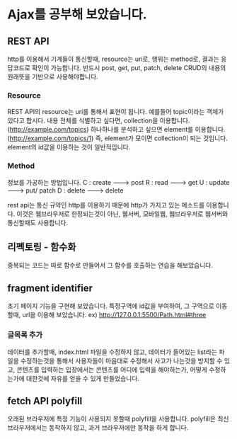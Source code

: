 # Ajax를 공부해 보았습니다.

## REST API

http를 이용해서 기계들이 통신할때,
resource는 uri로, 행위는 method로, 결과는 응답코드로 확인이 가능합니다.
반드시 post, get, put, patch, delete CRUD의 내용의 원래뜻을 기반으로 사용해야합니다.

### Resource

REST API의 resource는 uri를 통해서 표현이 됩니다.
예를들어 topic이라는 객체가 있다고 합시다.
내용 전체를 식별하고 싶다면, collection을 이용합니다. (http://example.com/topics)
하나하나를 분석하고 싶으면 element를 이용합니다. (http://example.com/topics/1) 즉, element가 모이면 collection이 되는 것입니다. element의 id값을 이용하는 것이 일반적입니다.

### Method

정보를 가공하는 방법입니다.
C : create ---> post
R : read ---> get
U : update ---> put/ patch
D : delete ---> delete

rest api는 통신 규약인 http를 이용하기 때문에 http가 가지고 있는 메소드를 이용합니다.
이것은 웹브라우저로 한정되는것이 아닌, 웹서버, 모바일웹, 웹브라우저로 웹서버와 통신할때도 사용합니다.

## 리펙토링 - 함수화

중복되는 코드는 따로 함수로 만들어서 그 함수를 호출하는 연습을 해보았습니다.

## fragment identifier

초기 페이지 기능을 구현해 보았습니다. 특정구역에 id값을 부여하여, 그 구역으로 이동할때, url을 이용해 보았습니다.
ex) http://127.0.0.1:5500/Path.html#three


### 글목록 추가
데이터를 추가할때, index.html 파일을 수정하지 않고, 데이터가 들어있는 list라는 파일을 수정하는것을 통해서 사용자들이 마음대로 수정해서 사고가 나는것을 방지할 수 있고, 콘텐츠를 입력하는 입장에서는 콘텐츠를 어디에 입력을 해야하는가, 어떻게 수정하는가에 대한것에 자유를 얻을 수 있게 만들었습니다.


## fetch API polyfill
오래된 브라우저에 특정 기능이 사용되지 못할때 polyfill을 사용합니다. polyfill은 최신 브라우저에서는 동작하지 않고, 과거 브라우저에만 동작을 하게 합니다.